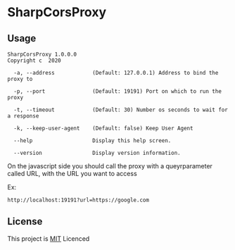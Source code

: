 # SharpCorsProxy

## Usage

```
SharpCorsProxy 1.0.0.0
Copyright c  2020

  -a, --address            (Default: 127.0.0.1) Address to bind the proxy to

  -p, --port               (Default: 19191) Port on which to run the proxy

  -t, --timeout            (Default: 30) Number os seconds to wait for a response

  -k, --keep-user-agent    (Default: false) Keep User Agent

  --help                   Display this help screen.

  --version                Display version information.

```


On the javascript side you should call the proxy with a queyrparameter called URL, with the URL you want to access

Ex:

```http://localhost:19191?url=https://google.com```


## License

This project is [MIT](https://github.com/luisfontes19/SharpCorsProxy/blob/master/LICENSE) Licenced
